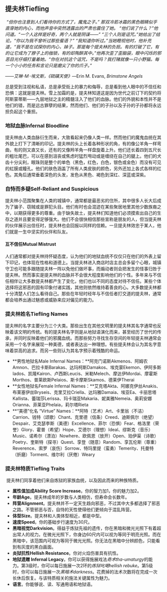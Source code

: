 ## 提夫林Tiefling

​     *“但你也注意到人们看待你的方式了，魔鬼之子。”     那双冷若冰霜的黑色眼睛似乎直穿她的内心，而他声音中突然透露出的严肃也震住了她。     “他们说了什么？”他问道。“一个人这样是好奇，两个人就是阴谋——”     “三个人则是诅咒。”她给出了结论。“你以为我不曾听过那些蜚语？”     “我知道你听过。”当她瞪视他时，他补充道，“我不是在试探你的内心，妹子。那是每个提夫林的负担。有的打破了它，有的让它成为了脖子上的枷锁，有的却陶醉其中。”他再次歪了歪脑袋，眼中闪烁的邪恶目光仔细打量着她。“你在对抗这个诅咒，不是吗？我打赌就像一只小野猫。每一个小小的任务和言论只是磨尖了你的爪子。”*

*——*艾琳･M･埃文斯*，《硫磺天使》*—Erin M. Evans, *Brimstone  Angels*

​     总是受到注视和私语，总是承受街上的暴力和侮辱，总是看到他人眼中的不信任和恐惧：这就是提夫林。雪上加霜的是，提夫林知道这是因为世代之前订下的契约将阿斯蒙蒂斯——九层地狱之主的精髓注入了他们的血脉。他们的外貌和本性并不是他们的错，而是远古罪孽的结果，然而他们、他们的子孙以及子孙的子孙都将永远担负起这个重担。



### 地狱血脉Infernal Bloodline

​     提夫林由人类血脉衍生而来，大致看起来仍像人类一样。然而他们的魔鬼血统在其外貌上打下了清晰的印记。提夫林的头上长着各种形状的角，有的像公羊角一样弯曲，有的则又直又长，还有的又像羚羊角一样盘旋着上升。他们还长着四到五尺长的粗壮尾巴，可以在感到沮丧或焦虑时猛烈甩动或是缠绕在自己的腿上。他们的犬齿十分尖利，眼珠则是整个的单色（黑色，红色，白色，银色或金色）而没有可见的虹膜或瞳孔。他们的肤色涵盖了所有人类皮肤的颜色，另外还加上各式各样的红色。其角后通常垂着深色的头发，发色从黑色、褐色到深红、深蓝或深紫。



### 自恃而多疑Self-Reliant and Suspicious

​     提夫林小范围聚集在人类的城镇中，通常都是最恶劣的住所，其中很多人长大后成为了骗子、窃贼或是罪犯头目。他们有时也会混迹在某些聚居地里其他少数族裔之中，以期获得更多的尊重。
​     由于缺失故土，提夫林们知道他们必须摸索出自己的生存之道并且要变得足够强大。他们不会很快相信那些宣称是朋友的人，但当提夫林的伙伴展示出信任时，提夫林也会回报以同样的信赖。一旦提夫林效忠于某人，他们就是一生中坚实的伙伴和队友。

####  互不信任Mutual Mistrust

​    人们通常都对提夫林持怀疑态度，认为他们的地狱血统不仅仅只在他们的外表上留下印记，也体现在性格和道德上。当提夫林进入商店时店主总会多留个心眼，城镇守卫也可能多跟随提夫林一阵以免他们做坏事，而煽动者则会把发生的怪事归咎于提夫林。然而事实是提夫林的血脉并不会很大程度影响他们的个性。多年来与不信任相伴让大多数提夫林都产生了变化，他们也以不同的态度对待不信任。某些个体选择将这邪恶的固有印象付诸实践，其他则依然维持着善良的心。大多数提夫林都十分清楚人们怎么看待自己。那些在年轻时经年与不信任者打交道的提夫林，通常都会培养出通过魅惑或威胁来应对偏见的能力。

 

### 提夫林姓名Tiefling  Names

​     提夫林的名字主要分为三个大类。那些出生在其他文明里的提夫林其名字通常也反映着该文明的传统。有的提夫林名字则是从地狱语演化而来，甚至经历了世代的传承，并同时反映着他们的邪魔血统。而那些努力寻找生存空间的年轻提夫林通常会采用一个名字来展现一种美德，或者表达出一种理想。有些提夫林会认为其名字意味着崇高的追求。而另一些则认为其名字预示着残酷的命运。

- **男性地狱名Male Infernal Names：**阿克门诺斯Akmenos、阿姆农Amnon、巴拉卡斯Barakas、达玛柯斯Damakos、埃克蒙Ekemon、伊阿多斯Iados、凯隆Kairon、卢西斯Leucis、米勒Melech、摩达伊Mordai、摩霍斯Morthos、普莱欧斯Pelaios、斯卡摩斯Skamos、德莱伊Therai
- **女性地狱名Female Infernal Names：**艾克塔Akta、阿娜克伊丝Anakis、布莱塞伊丝Bryseis、克里艾拉Criella、达玛雅Damaia、埃亚Ea、卡丽思塔Kallista、蕾瑞莎Lerissa、玛卡瑞亚Makaria、妮美雅Nemeia、奥莉安娜Orianna、菲莱亚Phelaia，莉尔塔Rieta
- **“美德”化名  “Virtue” Names：**阿特（艺术）Art、卡里翁（不洁）Carrion、钱特（颂歌）Chant、克里德（信条）Creed、迪斯佩尔（绝望）Despair、艾克瑟李斯（美德）Excellence、菲尔（恐惧）Fear、格洛里（荣誉）Glory、霍普（希望）Hope、艾德尔（理想）Ideal、缪斯克（音乐）Music、诺希尔（漂泊）Nowhere、欧佩恩（放开）Open、珀伊渠（诗歌）Poetry、奎斯特（探寻）Quest、孪登（随意）Random、孪瓦伦斯（尊重）Reverence、索罗（哀伤）Sorrow、特玛里提（蛮勇）Temerity、托曼特（折磨）Torment、维尔利（厌倦）Weary

 

### 提夫林特质Tiefling Traits

​     提夫林们同享着他们来自炼狱的家族血统，以及因此而来的种族特质。

- **属性值加成Ability  Score Increase**。你的智力加1，你的魅力加2。
- **年龄Age**。提夫林成年的岁数与人类相仿，但寿命会长数年。
- **阵营Alignment**。提夫林并不一定天生趋向邪恶，不过其中大多都选择了邪恶之路。不管邪恶与否，自恃的天性使得他们更倾向于混乱阵营。
- **体型Size**。提夫林和人类体型相近，都是中型。
- **速度Speed**。你的基础步行速度为30尺。
- **黑暗视觉Darkvision**。得益于炼狱先祖的遗传，你在黑暗和微光光照下有着超出常人的视力。在微光光照下，你身边60尺内可以视为等同于明亮光照。而在黑暗中，该范围内可视为等同于微光光照。你无法在黑暗中分辨颜色，只能看到有灰度的黑白画面。
- **炎狱抗性Hellish  Resistance**。你对火焰伤害具有抗性。
- **地狱遗赠 Infernal  Legacy**。你可以获得施展戏法*奇术tha-umaturgy*的能力。第3级时，你可以每日施展一次2环的*炼狱叱喝hellish  rebuke*。第5级时，你可以每日施展一次*黑暗术darkness*。花费掉的法术次数将在完成一次长休后恢复。与该特质相关的施法关键属性为魅力。
- **语言**。你能够说、读、写通用语和地狱语。